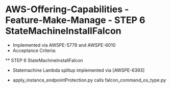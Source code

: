 # AWS-Offering-Capabilities - Feature-Make-Manage - STEP 6 StateMachineInstallFalcon

* Implemented via AWSPE-5779 and AWSPE-6010
* Acceptance Criteria:

** STEP 6 StateMachineInstallFalcon

* Statemachine Lambda splitup implemented via [AWSPE-6393]

* apply_instance_endpointProtection.py calls falcon_command_os_type.py